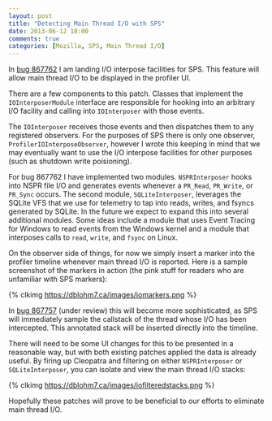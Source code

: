 ```yaml
---
layout: post
title: "Detecting Main Thread I/O with SPS"
date: 2013-06-12 18:00
comments: true
categories: [Mozilla, SPS, Main Thread I/O]
---
```

In [bug 867762](https://bugzilla.mozilla.org/show_bug.cgi?id=867762) I am landing I/O 
interpose facilities for SPS. This feature will allow main thread I/O to be 
displayed in the profiler UI.

There are a few components to this patch. Classes that implement the 
`IOInterposerModule` interface are responsible for hooking into an arbitrary I/O 
facility and calling into `IOInterposer` with those events.

The `IOInterposer` receives those events and then dispatches them to any registered
observers. For the purposes of SPS there is only one observer, 
`ProfilerIOInterposeObserver`, however I wrote this keeping in mind that we 
may eventually want to use the I/O interpose facilities for other purposes (such 
as shutdown write poisioning).

For bug 867762 I have implemented two modules. `NSPRInterposer` hooks into NSPR 
file I/O and generates events whenever a `PR_Read`, `PR_Write`, or `PR_Sync` occurs.
The second module, `SQLiteInterposer`, leverages the SQLite VFS that we use for 
telemetry to tap into reads, writes, and fsyncs generated by SQLite. In the future 
we expect to expand this into several additional modules. Some ideas include a module 
that uses Event Tracing for Windows to read events from the Windows kernel and a 
module that interposes calls to `read`, `write`, and `fsync` on Linux.

On the observer side of things, for now we simply insert a marker into the profiler 
timeline whenever main thread I/O is reported. Here is a sample screenshot of the 
markers in action (the pink stuff for readers who are unfamiliar with SPS markers):

{% clkimg https://dblohm7.ca/images/iomarkers.png %}

In [bug 867757](https://bugzilla.mozilla.org/show_bug.cgi?id=867757) (under review) 
this will become more sophisticated, as SPS will immediately sample the callstack of 
the thread whose I/O has been intercepted. This annotated stack will be inserted 
directly into the timeline.

There will need to be some UI changes for this to be presented in a reasonable way,
but with both existing patches applied the data is already useful. By firing up 
Cleopatra and filtering on either `NSPRInterposer` or `SQLiteInterposer`, you can 
isolate and view the main thread I/O stacks:

{% clkimg https://dblohm7.ca/images/iofilteredstacks.png %}

Hopefully these patches will prove to be beneficial to our efforts to eliminate 
main thread I/O.

